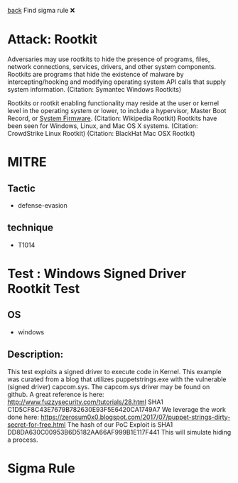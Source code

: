 
[back](../index.md)
Find sigma rule :x: 

# Attack: Rootkit 

Adversaries may use rootkits to hide the presence of programs, files, network connections, services, drivers, and other system components. Rootkits are programs that hide the existence of malware by intercepting/hooking and modifying operating system API calls that supply system information. (Citation: Symantec Windows Rootkits) 

Rootkits or rootkit enabling functionality may reside at the user or kernel level in the operating system or lower, to include a hypervisor, Master Boot Record, or [System Firmware](https://attack.mitre.org/techniques/T1542/001). (Citation: Wikipedia Rootkit) Rootkits have been seen for Windows, Linux, and Mac OS X systems. (Citation: CrowdStrike Linux Rootkit) (Citation: BlackHat Mac OSX Rootkit)

# MITRE
## Tactic
  - defense-evasion


## technique
  - T1014


# Test : Windows Signed Driver Rootkit Test
## OS
  - windows


## Description:
This test exploits a signed driver to execute code in Kernel.
This example was curated from a blog that utilizes puppetstrings.exe with the vulnerable (signed driver) capcom.sys. 
The capcom.sys driver may be found on github. A great reference is here: http://www.fuzzysecurity.com/tutorials/28.html
SHA1 C1D5CF8C43E7679B782630E93F5E6420CA1749A7
We leverage the work done here:
https://zerosum0x0.blogspot.com/2017/07/puppet-strings-dirty-secret-for-free.html
The hash of our PoC Exploit is
SHA1 DD8DA630C00953B6D5182AA66AF999B1E117F441
This will simulate hiding a process.


# Sigma Rule


